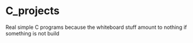 # C_projects
Real simple C programs because the whiteboard stuff amount to nothing if something is not build
